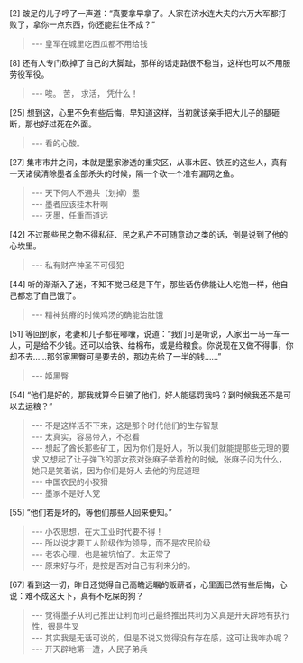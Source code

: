 
[2] 跛足的儿子哼了一声道：“真要拿早拿了。人家在济水连大夫的六万大军都打败了，拿你一点东西，你还能拦住不成？”
>--- 皇军在城里吃西瓜都不用给钱<br>

[8] 还有人专门砍掉了自己的大脚趾，那样的话走路很不稳当，这样也可以不用服劳役军役。
>--- 唉。
苦，
求活，
凭什么！<br>

[25] 想到这，心里不免有些后悔，早知道这样，当初就该亲手把大儿子的腿砸断，那也好过死在外面。
>--- 看的心酸。<br>

[27] 集市市井之间，本就是墨家渗透的重灾区，从事木匠、铁匠的这些人，真有一天诸侯清除墨者全部杀头的时候，隔一个砍一个准有漏网之鱼。
>--- 天下何人不通共（划掉）墨<br>
>--- 墨者应该挂木杆啊<br>
>--- 灭墨，任重而道远<br>

[42] 不过那些民之物不得私征、民之私产不可随意动之类的话，倒是说到了他的心坎里。
>--- 私有财产神圣不可侵犯<br>

[44] 听的渐渐入了迷，不知不觉已经是下午，那些话仿佛能让人吃饱一样，他自己都忘了自己饿了。
>--- 精神贫瘠的时候鸡汤的确能治肚饿<br>

[51] 等回到家，老妻和儿子都在嘟囔，说道：“我们可是听说，人家出一马一车一人，可是给不少钱。还可以给铁、给棉布，或是给粮食。你说现在又做不得事，你却不去……那邻家黑臀可是要去的，那边先给了一半的钱……”
>--- 姬黑臀<br>

[54] “他们是好的，那我就算今日骗了他们，好人能惩罚我吗？到时候我还不是可以去运粮？”
>--- 不是这样活不下来，这是那个时代他们的生存智慧<br>
>--- 太真实，容易带入，不忍看<br>
>--- 想起了酋长那些矿工，因为你们是好人，所以我们就能提那些无理的要求
又想起了让子弹飞的那女孩对张麻子举着枪的时候，张麻子问为什么，她只是笑着说，因为你们是好人
去他的狗屁道理<br>
>--- 中国农民的小狡猾<br>
>--- 墨家不是好人党<br>

[55] “他们若是坏的，等他们那些人回来便知。”
>--- 小农思想，在大工业时代要不得！<br>
>--- 所以说才要工人阶级作为领导，而不是农民阶级<br>
>--- 老农心理，也是被坑怕了。太正常了<br>
>--- 原来好与坏，是按是否对自己有利来分的。<br>

[67] 看到这一切，昨日还觉得自己高瞻远瞩的贩薪者，心里面已然有些后悔，心说：难不成这天下，真有不吃屎的狗？
>--- 觉得墨子从利己推出让利而利己最终推出共利为义真是开天辟地有执行性，很是牛叉<br>
>--- 其实我是无话可说的，但是不说又觉得没有存在感，这可让我咋办呢？<br>
>--- 开天辟地第一遭，人民子弟兵<br>
